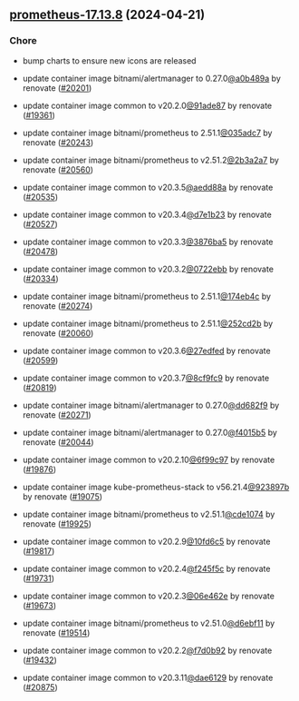 

## [prometheus-17.13.8](https://github.com/truecharts/charts/compare/prometheus-17.10.0...prometheus-17.13.8) (2024-04-21)

### Chore



- bump charts to ensure new icons are released

- update container image bitnami/alertmanager to 0.27.0[@a0b489a](https://github.com/a0b489a) by renovate ([#20201](https://github.com/truecharts/charts/issues/20201))

- update container image common to v20.2.0[@91ade87](https://github.com/91ade87) by renovate ([#19361](https://github.com/truecharts/charts/issues/19361))

- update container image bitnami/prometheus to 2.51.1[@035adc7](https://github.com/035adc7) by renovate ([#20243](https://github.com/truecharts/charts/issues/20243))

- update container image bitnami/prometheus to v2.51.2[@2b3a2a7](https://github.com/2b3a2a7) by renovate ([#20560](https://github.com/truecharts/charts/issues/20560))

- update container image common to v20.3.5[@aedd88a](https://github.com/aedd88a) by renovate ([#20535](https://github.com/truecharts/charts/issues/20535))

- update container image common to v20.3.4[@d7e1b23](https://github.com/d7e1b23) by renovate ([#20527](https://github.com/truecharts/charts/issues/20527))

- update container image common to v20.3.3[@3876ba5](https://github.com/3876ba5) by renovate ([#20478](https://github.com/truecharts/charts/issues/20478))

- update container image common to v20.3.2[@0722ebb](https://github.com/0722ebb) by renovate ([#20334](https://github.com/truecharts/charts/issues/20334))

- update container image bitnami/prometheus to 2.51.1[@174eb4c](https://github.com/174eb4c) by renovate ([#20274](https://github.com/truecharts/charts/issues/20274))

- update container image bitnami/prometheus to 2.51.1[@252cd2b](https://github.com/252cd2b) by renovate ([#20060](https://github.com/truecharts/charts/issues/20060))

- update container image common to v20.3.6[@27edfed](https://github.com/27edfed) by renovate ([#20599](https://github.com/truecharts/charts/issues/20599))

- update container image common to v20.3.7[@8cf9fc9](https://github.com/8cf9fc9) by renovate ([#20819](https://github.com/truecharts/charts/issues/20819))

- update container image bitnami/alertmanager to 0.27.0[@dd682f9](https://github.com/dd682f9) by renovate ([#20271](https://github.com/truecharts/charts/issues/20271))

- update container image bitnami/alertmanager to 0.27.0[@f4015b5](https://github.com/f4015b5) by renovate ([#20044](https://github.com/truecharts/charts/issues/20044))

- update container image common to v20.2.10[@6f99c97](https://github.com/6f99c97) by renovate ([#19876](https://github.com/truecharts/charts/issues/19876))

- update container image kube-prometheus-stack to v56.21.4[@923897b](https://github.com/923897b) by renovate ([#19075](https://github.com/truecharts/charts/issues/19075))

- update container image bitnami/prometheus to v2.51.1[@cde1074](https://github.com/cde1074) by renovate ([#19925](https://github.com/truecharts/charts/issues/19925))

- update container image common to v20.2.9[@10fd6c5](https://github.com/10fd6c5) by renovate ([#19817](https://github.com/truecharts/charts/issues/19817))

- update container image common to v20.2.4[@f245f5c](https://github.com/f245f5c) by renovate ([#19731](https://github.com/truecharts/charts/issues/19731))

- update container image common to v20.2.3[@06e462e](https://github.com/06e462e) by renovate ([#19673](https://github.com/truecharts/charts/issues/19673))

- update container image bitnami/prometheus to v2.51.0[@d6ebf11](https://github.com/d6ebf11) by renovate ([#19514](https://github.com/truecharts/charts/issues/19514))

- update container image common to v20.2.2[@f7d0b92](https://github.com/f7d0b92) by renovate ([#19432](https://github.com/truecharts/charts/issues/19432))

- update container image common to v20.3.11[@dae6129](https://github.com/dae6129) by renovate ([#20875](https://github.com/truecharts/charts/issues/20875))